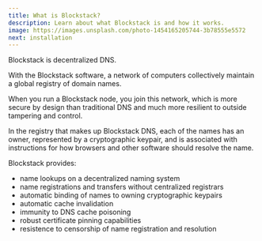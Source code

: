 ```yaml
---
title: What is Blockstack?
description: Learn about what Blockstack is and how it works.
image: https://images.unsplash.com/photo-1454165205744-3b78555e5572
next: installation
---
```


Blockstack is decentralized DNS.

With the Blockstack software, a network of computers collectively maintain a global registry of domain names.

When you run a Blockstack node, you join this network, which is more secure by design than traditional DNS and much more resilient to outside tampering and control.

In the registry that makes up Blockstack DNS, each of the names has an owner, represented by a cryptographic keypair, and is associated with instructions for how browsers and other software should resolve the name.

Blockstack provides:

- name lookups on a decentralized naming system
- name registrations and transfers without centralized registrars
- automatic binding of names to owning cryptographic keypairs
- automatic cache invalidation
- immunity to DNS cache poisoning
- robust certificate pinning capabilities
- resistence to censorship of name registration and resolution
